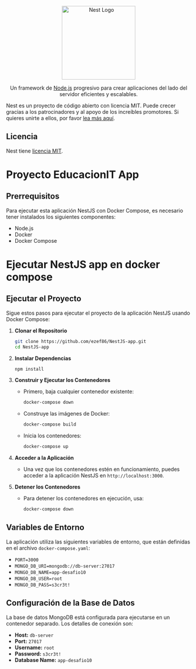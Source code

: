 <p align="center">
  <a href="http://nestjs.com/" target="blank"><img src="https://nestjs.com/img/logo-small.svg" width="200" alt="Nest Logo" /></a>
</p>

[circleci-image]: https://img.shields.io/circleci/build/github/nestjs/nest/master?token=abc123def456
[circleci-url]: https://circleci.com/gh/nestjs/nest

  <p align="center">Un framework de <a href="http://nodejs.org" target="_blank">Node.js</a> progresivo para crear aplicaciones del lado del servidor eficientes y escalables.</p>
    <p align="center">

Nest es un proyecto de código abierto con licencia MIT. Puede crecer gracias a los patrocinadores y al apoyo de los increíbles promotores. Si quieres unirte a ellos, por favor [lea más aquí](https://docs.nestjs.com/support).

## Licencia

Nest tiene [licencia MIT](LICENSE).

# Proyecto EducacionIT App

## Prerrequisitos

Para ejecutar esta aplicación NestJS con Docker Compose, es necesario tener instalados los siguientes componentes:

- Node.js
- Docker
- Docker Compose

# Ejecutar NestJS app en docker compose

## Ejecutar el Proyecto

Sigue estos pasos para ejecutar el proyecto de la aplicación NestJS usando Docker Compose:

1. **Clonar el Repositorio**
   ```bash
   git clone https://github.com/ezef86/NestJS-app.git
   cd NestJS-app
   ```

2. **Instalar Dependencias**
   ```bash
   npm install
   ```

3. **Construir y Ejecutar los Contenedores**
   - Primero, baja cualquier contenedor existente:
     ```bash
     docker-compose down
     ```
   - Construye las imágenes de Docker:
     ```bash
     docker-compose build
     ```
   - Inicia los contenedores:
     ```bash
     docker-compose up
     ```

4. **Acceder a la Aplicación**
   - Una vez que los contenedores estén en funcionamiento, puedes acceder a la aplicación NestJS en `http://localhost:3000`.

5. **Detener los Contenedores**
   - Para detener los contenedores en ejecución, usa:
     ```bash
     docker-compose down
     ```

## Variables de Entorno

La aplicación utiliza las siguientes variables de entorno, que están definidas en el archivo `docker-compose.yaml`:
- `PORT=3000`
- `MONGO_DB_URI=mongodb://db-server:27017`
- `MONGO_DB_NAME=app-desafio10`
- `MONGO_DB_USER=root`
- `MONGO_DB_PASS=s3cr3t!`

## Configuración de la Base de Datos

La base de datos MongoDB está configurada para ejecutarse en un contenedor separado. Los detalles de conexión son:
- **Host:** `db-server`
- **Port:** `27017`
- **Username:** `root`
- **Password:** `s3cr3t!`
- **Database Name:** `app-desafio10`
